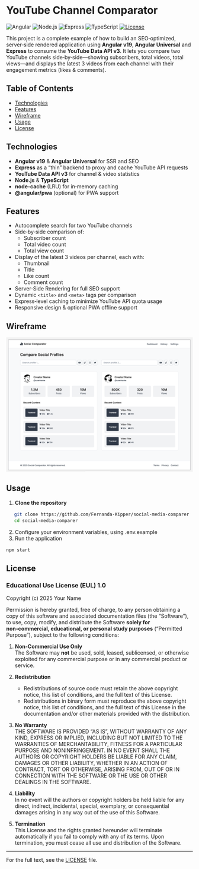 # YouTube Channel Comparator

![Angular](https://img.shields.io/badge/angular-%23DD0031.svg?style=for-the-badge&logo=angular&logoColor=white)
![Node.js](https://img.shields.io/badge/node.js-%2343853D.svg?style=for-the-badge&logo=node.js&logoColor=white)
![Express](https://img.shields.io/badge/express-%23404d59.svg?style=for-the-badge&logo=express&logoColor=white)
![TypeScript](https://img.shields.io/badge/typescript-%23007ACC.svg?style=for-the-badge&logo=typescript&logoColor=white)
[![License](https://img.shields.io/github/license/SEU_USUARIO/youtube-channel-comparator?style=for-the-badge)](./LICENSE)

This project is a complete example of how to build an SEO‑optimized, server‑side rendered application using **Angular v19**, **Angular Universal** and **Express** to consume the **YouTube Data API v3**. It lets you compare two YouTube channels side‑by‑side—showing subscribers, total videos, total views—and displays the latest 3 videos from each channel with their engagement metrics (likes & comments).

## Table of Contents

- [Technologies](#technologies)  
- [Features](#features)  
- [Wireframe](#wireframe)  
- [Usage](#usage)  
- [License](#license)  

## Technologies

- **Angular v19** & **Angular Universal** for SSR and SEO  
- **Express** as a “thin” backend to proxy and cache YouTube API requests  
- **YouTube Data API v3** for channel & video statistics  
- **Node.js** & **TypeScript**  
- **node-cache** (LRU) for in‑memory caching  
- **@angular/pwa** (optional) for PWA support  

## Features

- Autocomplete search for two YouTube channels  
- Side‑by‑side comparison of:
  - Subscriber count  
  - Total video count  
  - Total view count  
- Display of the latest 3 videos per channel, each with:
  - Thumbnail  
  - Title  
  - Like count  
  - Comment count  
- Server‑Side Rendering for full SEO support  
- Dynamic `<title>` and `<meta>` tags per comparison  
- Express‑level caching to minimize YouTube API quota usage  
- Responsive design & optional PWA offline support  

## Wireframe


![Wireframe](.github/wireframe.png)

## Usage

1. **Clone the repository**  
```bash
   git clone https://github.com/Fernanda-Kipper/social-media-comparer
   cd social-media-comparer
```

2. Configure your environment variables, using .env.example
3. Run the application

```bash
npm start
```

## License

### Educational Use License (EUL) 1.0

Copyright (c) 2025 Your Name

Permission is hereby granted, free of charge, to any person obtaining a copy of this software and associated documentation files (the “Software”), to use, copy, modify, and distribute the Software **solely for non‑commercial, educational, or personal study purposes** (“Permitted Purpose”), subject to the following conditions:

1. **Non‑Commercial Use Only**  
   The Software may **not** be used, sold, leased, sublicensed, or otherwise exploited for any commercial purpose or in any commercial product or service.

2. **Redistribution**  
   - Redistributions of source code must retain the above copyright notice, this list of conditions, and the full text of this License.  
   - Redistributions in binary form must reproduce the above copyright notice, this list of conditions, and the full text of this License in the documentation and/or other materials provided with the distribution.

3. **No Warranty**  
   THE SOFTWARE IS PROVIDED “AS IS”, WITHOUT WARRANTY OF ANY KIND, EXPRESS OR IMPLIED, INCLUDING BUT NOT LIMITED TO THE WARRANTIES OF MERCHANTABILITY, FITNESS FOR A PARTICULAR PURPOSE AND NONINFRINGEMENT. IN NO EVENT SHALL THE AUTHORS OR COPYRIGHT HOLDERS BE LIABLE FOR ANY CLAIM, DAMAGES OR OTHER LIABILITY, WHETHER IN AN ACTION OF CONTRACT, TORT OR OTHERWISE, ARISING FROM, OUT OF OR IN CONNECTION WITH THE SOFTWARE OR THE USE OR OTHER DEALINGS IN THE SOFTWARE.

4. **Liability**  
   In no event will the authors or copyright holders be held liable for any direct, indirect, incidental, special, exemplary, or consequential damages arising in any way out of the use of this Software.

5. **Termination**  
   This License and the rights granted hereunder will terminate automatically if you fail to comply with any of its terms. Upon termination, you must cease all use and distribution of the Software.

---

For the full text, see the [LICENSE](./LICENSE) file.  
